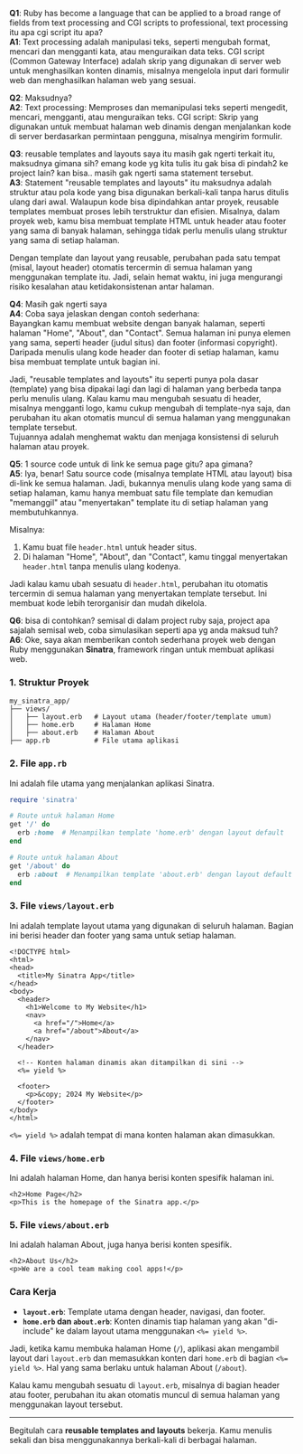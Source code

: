 **Q1**: Ruby has become a language that can be applied to a broad range of fields from text processing and CGI scripts to professional, text processing itu apa cgi script itu apa?<br>
**A1**: Text processing adalah manipulasi teks, seperti mengubah format, mencari dan mengganti kata, atau menguraikan data teks. CGI script (Common Gateway Interface) adalah skrip yang digunakan di server web untuk menghasilkan konten dinamis, misalnya mengelola input dari formulir web dan menghasilkan halaman web yang sesuai.<br>

**Q2**: Maksudnya?<br>
**A2**: Text processing: Memproses dan memanipulasi teks seperti mengedit, mencari, mengganti, atau menguraikan teks.
CGI script: Skrip yang digunakan untuk membuat halaman web dinamis dengan menjalankan kode di server berdasarkan permintaan pengguna, misalnya mengirim formulir.<br>

**Q3**: reusable templates and layouts
saya itu masih gak ngerti terkait itu, maksudnya gimana sih? emang kode yg kita tulis itu gak bisa di pindah2 ke project lain? kan bisa.. masih gak ngerti sama statement tersebut.<br>
**A3**: Statement "reusable templates and layouts" itu maksudnya adalah struktur atau pola kode yang bisa digunakan berkali-kali tanpa harus ditulis ulang dari awal. Walaupun kode bisa dipindahkan antar proyek, reusable templates membuat proses lebih terstruktur dan efisien. Misalnya, dalam proyek web, kamu bisa membuat template HTML untuk header atau footer yang sama di banyak halaman, sehingga tidak perlu menulis ulang struktur yang sama di setiap halaman.

Dengan template dan layout yang reusable, perubahan pada satu tempat (misal, layout header) otomatis tercermin di semua halaman yang menggunakan template itu. Jadi, selain hemat waktu, ini juga mengurangi risiko kesalahan atau ketidakonsistenan antar halaman.

**Q4**: Masih gak ngerti saya<br>
**A4**: Coba saya jelaskan dengan contoh sederhana:<br>
Bayangkan kamu membuat website dengan banyak halaman, seperti halaman "Home", "About", dan "Contact". Semua halaman ini punya elemen yang sama, seperti header (judul situs) dan footer (informasi copyright). Daripada menulis ulang kode header dan footer di setiap halaman, kamu bisa membuat template untuk bagian ini.

Jadi, "reusable templates and layouts" itu seperti punya pola dasar (template) yang bisa dipakai lagi dan lagi di halaman yang berbeda tanpa perlu menulis ulang. Kalau kamu mau mengubah sesuatu di header, misalnya mengganti logo, kamu cukup mengubah di template-nya saja, dan perubahan itu akan otomatis muncul di semua halaman yang menggunakan template tersebut.<br>
Tujuannya adalah menghemat waktu dan menjaga konsistensi di seluruh halaman atau proyek.

**Q5**: 1 source code untuk di link ke semua page gitu? apa gimana?<br>
**A5**: Iya, benar! Satu source code (misalnya template HTML atau layout) bisa di-link ke semua halaman. Jadi, bukannya menulis ulang kode yang sama di setiap halaman, kamu hanya membuat satu file template dan kemudian "memanggil" atau "menyertakan" template itu di setiap halaman yang membutuhkannya.<br>

Misalnya:

1. Kamu buat file `header.html` untuk header situs.<br>
2. Di halaman "Home", "About", dan "Contact", kamu tinggal menyertakan `header.html` tanpa menulis ulang kodenya.<br>

Jadi kalau kamu ubah sesuatu di `header.html`, perubahan itu otomatis tercermin di semua halaman yang menyertakan template tersebut. Ini membuat kode lebih terorganisir dan mudah dikelola.

**Q6**: bisa di contohkan? semisal di dalam project ruby saja, project apa sajalah semisal web, coba simulasikan seperti apa yg anda maksud tuh?<br>
**A6**: Oke, saya akan memberikan contoh sederhana proyek web dengan Ruby menggunakan **Sinatra**, framework ringan untuk membuat aplikasi web.

### 1. **Struktur Proyek**
```plaintext
my_sinatra_app/
├── views/
│   ├── layout.erb   # Layout utama (header/footer/template umum)
│   ├── home.erb     # Halaman Home
│   ├── about.erb    # Halaman About
├── app.rb           # File utama aplikasi
```

### 2. **File `app.rb`**
Ini adalah file utama yang menjalankan aplikasi Sinatra.

```ruby
require 'sinatra'

# Route untuk halaman Home
get '/' do
  erb :home  # Menampilkan template 'home.erb' dengan layout default
end

# Route untuk halaman About
get '/about' do
  erb :about  # Menampilkan template 'about.erb' dengan layout default
end
```

### 3. **File `views/layout.erb`**
Ini adalah template layout utama yang digunakan di seluruh halaman. Bagian ini berisi header dan footer yang sama untuk setiap halaman.

```erb
<!DOCTYPE html>
<html>
<head>
  <title>My Sinatra App</title>
</head>
<body>
  <header>
    <h1>Welcome to My Website</h1>
    <nav>
      <a href="/">Home</a>
      <a href="/about">About</a>
    </nav>
  </header>

  <!-- Konten halaman dinamis akan ditampilkan di sini -->
  <%= yield %>

  <footer>
    <p>&copy; 2024 My Website</p>
  </footer>
</body>
</html>
```

`<%= yield %>` adalah tempat di mana konten halaman akan dimasukkan.

### 4. **File `views/home.erb`**
Ini adalah halaman Home, dan hanya berisi konten spesifik halaman ini.

```erb
<h2>Home Page</h2>
<p>This is the homepage of the Sinatra app.</p>
```

### 5. **File `views/about.erb`**
Ini adalah halaman About, juga hanya berisi konten spesifik.

```erb
<h2>About Us</h2>
<p>We are a cool team making cool apps!</p>
```

### Cara Kerja

- **`layout.erb`**: Template utama dengan header, navigasi, dan footer.
- **`home.erb` dan `about.erb`**: Konten dinamis tiap halaman yang akan "di-include" ke dalam layout utama menggunakan `<%= yield %>`.

Jadi, ketika kamu membuka halaman Home (`/`), aplikasi akan mengambil layout dari `layout.erb` dan memasukkan konten dari `home.erb` di bagian `<%= yield %>`. Hal yang sama berlaku untuk halaman About (`/about`).

Kalau kamu mengubah sesuatu di `layout.erb`, misalnya di bagian header atau footer, perubahan itu akan otomatis muncul di semua halaman yang menggunakan layout tersebut.

---

Begitulah cara **reusable templates and layouts** bekerja. Kamu menulis sekali dan bisa menggunakannya berkali-kali di berbagai halaman.
